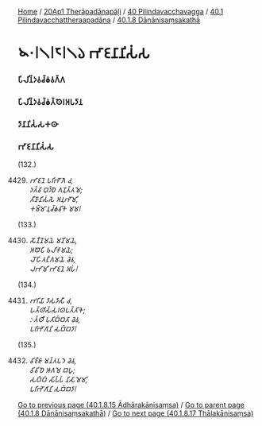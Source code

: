 
[Home](/) / [20Ap1 Therāpadānapāḷi](/tipitaka/20Ap1.md) / [40 Pilindavacchavagga](/tipitaka/20Ap1/40.md) / [40.1 Pilindavacchattheraapadāna](/tipitaka/20Ap1/40/40.1.md) / [40.1.8 Dānānisaṃsakathā](/tipitaka/20Ap1/40/40.1/40.1.8.md)

# 𑁪𑁦𑁇𑁧𑁇𑁮𑁇𑁧𑁬 𑀪𑀸𑀚𑀦𑀸𑀦𑀺𑀲𑀁𑀲

### 𑀧𑀺𑀮𑀺𑀦𑁆𑀤𑀯𑀘𑁆𑀙𑀯𑀕𑁆𑀕

### 𑀧𑀺𑀮𑀺𑀦𑁆𑀤𑀯𑀘𑁆𑀙𑀢𑁆𑀣𑁂𑀭𑀅𑀧𑀤𑀸𑀦

### 𑀤𑀸𑀦𑀸𑀦𑀺𑀲𑀁𑀲𑀓𑀣𑀸

### 𑀪𑀸𑀚𑀦𑀸𑀦𑀺𑀲𑀁𑀲

(132.)

4429. _𑀪𑀸𑀚𑀦𑁂 𑀧𑀭𑀺𑀪𑁄𑀕𑁂 𑀘,_  
_𑀤𑀢𑁆𑀯𑀸 𑀩𑀼𑀤𑁆𑀥𑁂 𑀕𑀡𑀼𑀢𑁆𑀢𑀫𑁂;_  
_𑀢𑀻𑀡𑀸𑀦𑀺𑀲𑀁𑀲𑁂 𑀅𑀦𑀼𑀪𑁄𑀫𑀺,_  
_𑀓𑀫𑁆𑀫𑀸𑀦𑀼𑀘𑁆𑀙𑀯𑀺𑀓𑁂 𑀫𑀫𑁇_  


(133.)

4430. _𑀲𑁄𑀡𑁆𑀡𑀫𑀬𑁂 𑀫𑀡𑀺𑀫𑀬𑁂,_  
_𑀅𑀣𑁄𑀧𑀺 𑀨𑀮𑀺𑀓𑀸𑀫𑀬𑁂;_  
_𑀮𑁄𑀳𑀺𑀢𑀗𑁆𑀕𑀫𑀬𑁂 𑀘𑁂𑀯,_  
_𑀮𑀪𑀸𑀫𑀺 𑀪𑀸𑀚𑀦𑁂 𑀅𑀳𑀁𑁇_  


(134.)

4431. _𑀪𑀭𑀺𑀬𑀸 𑀤𑀸𑀲𑀤𑀸𑀲𑀻 𑀘,_  
_𑀳𑀢𑁆𑀣𑀺𑀲𑁆𑀲𑀭𑀣𑀧𑀢𑁆𑀢𑀺𑀓𑁂;_  
_𑀇𑀢𑁆𑀣𑀻 𑀧𑀢𑀺𑀩𑁆𑀩𑀢𑀸 𑀘𑁂𑀯,_  
_𑀧𑀭𑀺𑀪𑁄𑀕𑀸𑀦𑀺 𑀲𑀩𑁆𑀩𑀤𑀸𑁇_  


(135.)

4432. _𑀯𑀺𑀚𑁆𑀚𑀸 𑀫𑀦𑁆𑀢𑀧𑀤𑁂 𑀘𑁂𑀯,_  
_𑀯𑀺𑀯𑀺𑀥𑁂 𑀆𑀕𑀫𑁂 𑀩𑀳𑀽;_  
_𑀲𑀩𑁆𑀩𑀁 𑀲𑀺𑀧𑁆𑀧𑀁 𑀦𑀺𑀲𑀸𑀫𑁂𑀫𑀺,_  
_𑀧𑀭𑀺𑀪𑁄𑀕𑀸𑀦𑀺 𑀲𑀩𑁆𑀩𑀤𑀸𑁇_  


[Go to previous page (40.1.8.15 Ādhārakānisaṃsa)](/tipitaka/20Ap1/40/40.1/40.1.8/40.1.8.15.md) / [Go to parent page (40.1.8 Dānānisaṃsakathā)](/tipitaka/20Ap1/40/40.1/40.1.8.md) / [Go to next page (40.1.8.17 Thālakānisaṃsa)](/tipitaka/20Ap1/40/40.1/40.1.8/40.1.8.17.md)


